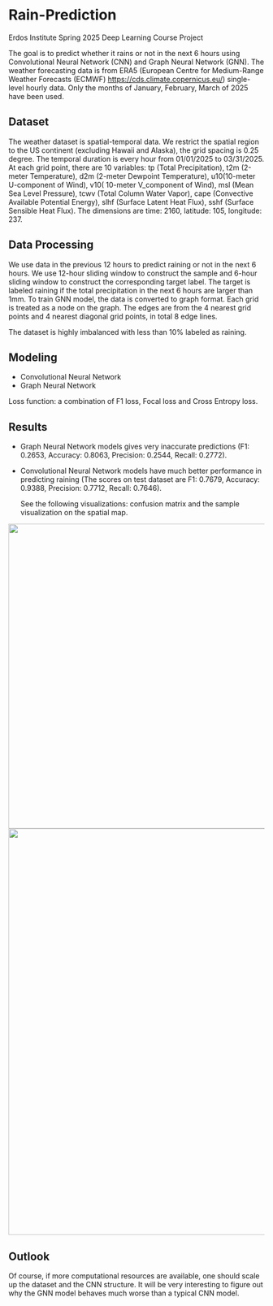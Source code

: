 # Rain-Prediction
Erdos Institute Spring 2025 Deep Learning Course Project

The goal is to predict whether it rains or not in the next 6 hours using Convolutional Neural Network (CNN) and Graph Neural Network (GNN). The weather forecasting data is from ERA5 (European Centre for Medium-Range Weather Forecasts (ECMWF) https://cds.climate.copernicus.eu/) single-level hourly data. Only the months of January, February, March of 2025 have been used. 

## Dataset

The weather dataset is spatial-temporal data. We restrict the spatial region to the US continent (excluding Hawaii and Alaska), the grid spacing is 0.25 degree. The temporal duration is every hour from 01/01/2025 to 03/31/2025. At each grid point, there are 10 variables: tp (Total Precipitation), t2m (2-meter Temperature), d2m (2-meter Dewpoint Temperature), u10(10-meter U-component of Wind), v10( 10-meter V_component of Wind), msl (Mean Sea Level Pressure), tcwv (Total Column Water Vapor), cape (Convective Available Potential Energy), slhf (Surface Latent Heat Flux), sshf (Surface Sensible Heat Flux). The dimensions are time: 2160, latitude: 105, longitude: 237. 

## Data Processing

We use data in the previous 12 hours to predict raining or not in the next 6 hours. We use 12-hour sliding window to construct the sample and 6-hour sliding window to construct the corresponding target label. The target is labeled raining if the total precipitation in the next 6 hours are larger than 1mm. To train GNN model, the data is converted to graph format. Each grid is treated as a node on the graph. The edges are from the 4 nearest grid points and 4 nearest diagonal grid points, in total 8 edge lines. 

The dataset is highly imbalanced with less than 10% labeled as raining. 

## Modeling 
- Convolutional Neural Network
- Graph Neural Network

Loss function: a combination of F1 loss, Focal loss and Cross Entropy loss.

## Results

- Graph Neural Network models gives very inaccurate predictions (F1: 0.2653, Accuracy: 0.8063, Precision: 0.2544, Recall: 0.2772).
- Convolutional Neural Network models have much better performance in predicting raining (The scores on test dataset are F1: 0.7679, Accuracy: 0.9388, Precision: 0.7712, Recall: 0.7646).
  
  See the following visualizations: confusion matrix and the sample visualization on the spatial map. 
  
<img src="https://github.com/user-attachments/assets/235799c2-b8ba-4e49-b0fa-d5f35f6fcfe3" width = "600">
<img src="https://github.com/user-attachments/assets/96aa815d-2fdd-4f5e-b737-7209de4cca2c" width = 800>

## Outlook

Of course, if more computational resources are available, one should scale up the dataset and the CNN structure. It will be very interesting to figure out why the GNN model behaves much worse than a typical CNN model. 

